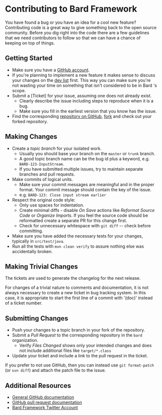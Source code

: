 Contributing to Bard Framework
======================

You have found a bug or you have an idea for a cool new feature? Contributing code is a great way to give something back to
the open source community. Before you dig right into the code there are a few guidelines that we need contributors to
follow so that we can have a chance of keeping on top of things.

Getting Started
---------------

+ Make sure you have a [GitHub account](https://github.com/signup/free).
+ If you're planning to implement a new feature it makes sense to discuss your changes on the [dev list](https://bardframework.org/mail-lists.html) first. This way you can make sure you're not wasting your time on something that isn't considered to be in Bard 's scope.
+ Submit a [Ticket] for your issue, assuming one does not already exist.
  + Clearly describe the issue including steps to reproduce when it is a bug.
  + Make sure you fill in the earliest version that you know has the issue.
+ Find the corresponding [repository on GitHub](https://github.com/bardframework?tab=repositories),
[fork](https://help.github.com/articles/fork-a-repo/) and check out your forked repository.

Making Changes
--------------

+ Create a _topic branch_ for your isolated work.
  * Usually you should base your branch on the `master` or `trunk` branch.
  * A good topic branch name can be the bug id plus a keyword, e.g. `BARD-123-InputStream`.
  * If you have submitted multiple issues, try to maintain separate branches and pull requests.
+ Make commits of logical units.
  * Make sure your commit messages are meaningful and in the proper format. Your commit message should contain the key of the issue.
  * e.g. `BARD-123: Close input stream earlier`
+ Respect the original code style:
  + Only use spaces for indentation.
  + Create minimal diffs - disable _On Save_ actions like _Reformat Source Code_ or _Organize Imports_. If you feel the source code should be reformatted create a separate PR for this change first.
  + Check for unnecessary whitespace with `git diff` -- check before committing.
+ Make sure you have added the necessary tests for your changes, typically in `src/test/java`.
+ Run all the tests with `mvn clean verify` to assure nothing else was accidentally broken.

Making Trivial Changes
----------------------

The tickets are used to generate the changelog for the next release.

For changes of a trivial nature to comments and documentation, it is not always necessary to create a new ticket in bug tracking system.
In this case, it is appropriate to start the first line of a commit with '(doc)' instead of a ticket number.


Submitting Changes
------------------

+ Push your changes to a topic branch in your fork of the repository.
+ Submit a _Pull Request_ to the corresponding repository in the `bard` organization.
  * Verify _Files Changed_ shows only your intended changes and does not
  include additional files like `target/*.class`
+ Update your ticket and include a link to the pull request in the ticket.

If you prefer to not use GitHub, then you can instead use
`git format-patch` (or `svn diff`) and attach the patch file to the issue.


Additional Resources
--------------------

+ [General GitHub documentation](https://help.github.com/)
+ [GitHub pull request documentation](https://help.github.com/articles/creating-a-pull-request/)
+ [Bard Framework Twitter Account](https://twitter.com/BardFramework)
